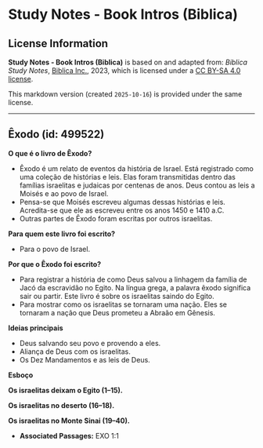 # Study Notes - Book Intros (Biblica)

## License Information

**Study Notes - Book Intros (Biblica)** is based on and adapted from: _Biblica Study Notes_, [Biblica Inc.](https://www.biblica.com/), 2023, which is licensed under a [CC BY-SA 4.0 license](https://creativecommons.org/licenses/by-sa/4.0/legalcode.en).

This markdown version (created `2025-10-16`) is provided under the same license.



--------------------------------

## Êxodo (id: 499522)

**O que é o livro de Êxodo?**

* Êxodo é um relato de eventos da história de Israel. Está registrado como uma coleção de histórias e leis. Elas foram transmitidas dentro das famílias israelitas e judaicas por centenas de anos. Deus contou as leis a Moisés e ao povo de Israel.
* Pensa\-se que Moisés escreveu algumas dessas histórias e leis. Acredita\-se que ele as escreveu entre os anos 1450 e 1410 a.C.
* Outras partes de Êxodo foram escritas por outros israelitas.

**Para quem este livro foi escrito?**

* Para o povo de Israel.

**Por que o Êxodo foi escrito?**

* Para registrar a história de como Deus salvou a linhagem da família de Jacó da escravidão no Egito. Na língua grega, a palavra êxodo significa sair ou partir. Este livro é sobre os israelitas saindo do Egito.
* Para mostrar como os israelitas se tornaram uma nação. Eles se tornaram a nação que Deus prometeu a Abraão em Gênesis.

**Ideias principais**

* Deus salvando seu povo e provendo a eles.
* Aliança de Deus com os israelitas.
* Os Dez Mandamentos e as leis de Deus.

**Esboço**

**Os israelitas deixam o Egito (1–15\).**

**Os israelitas no deserto (16–18\).**

**Os israelitas no Monte Sinai (19–40\).**

* **Associated Passages:** EXO 1:1

